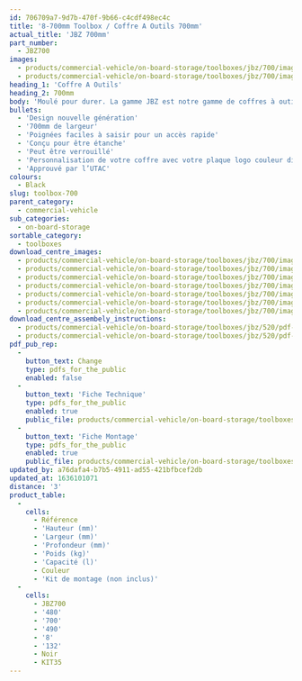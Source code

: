 ```yaml
---
id: 706709a7-9d7b-470f-9b66-c4cdf498ec4c
title: '8-700mm Toolbox / Coffre A Outils 700mm'
actual_title: 'JBZ 700mm'
part_number:
  - JBZ700
images:
  - products/commercial-vehicle/on-board-storage/toolboxes/jbz/700/images-lr/Product_Image_776x776_(518x518_focus_area)-JBZ700_01.jpg
  - products/commercial-vehicle/on-board-storage/toolboxes/jbz/700/images-lr/Product_Image_776x776_(518x518_focus_area)-JBZ700_02.jpg
heading_1: 'Coffre A Outils'
heading_2: 700mm
body: 'Moulé pour durer. La gamme JBZ est notre gamme de coffres à outils nouvelle génération conçue pour les véhicules industriels.'
bullets:
  - 'Design nouvelle génération'
  - '700mm de largeur'
  - 'Poignées faciles à saisir pour un accès rapide'
  - 'Conçu pour être étanche'
  - 'Peut être verrouillé'
  - 'Personnalisation de votre coffre avec votre plaque logo couleur disponible (En option)'
  - 'Approuvé par l’UTAC'
colours:
  - Black
slug: toolbox-700
parent_category:
  - commercial-vehicle
sub_categories:
  - on-board-storage
sortable_category:
  - toolboxes
download_centre_images:
  - products/commercial-vehicle/on-board-storage/toolboxes/jbz/700/images-hr/JBZ700_001.jpg
  - products/commercial-vehicle/on-board-storage/toolboxes/jbz/700/images-hr/JBZ700_002.jpg
  - products/commercial-vehicle/on-board-storage/toolboxes/jbz/700/images-hr/JBZ700_003.jpg
  - products/commercial-vehicle/on-board-storage/toolboxes/jbz/700/images-hr/JBZ700_004.jpg
  - products/commercial-vehicle/on-board-storage/toolboxes/jbz/700/images-hr/JBZ700_005.jpg
  - products/commercial-vehicle/on-board-storage/toolboxes/jbz/700/images-hr/JBZ700_03.jpg
  - products/commercial-vehicle/on-board-storage/toolboxes/jbz/700/images-hr/JBZ700_04.jpg
download_centre_assembely_instructions:
  - products/commercial-vehicle/on-board-storage/toolboxes/jbz/520/pdf-hr/PIL-SAL-0030.pdf
  - products/commercial-vehicle/on-board-storage/toolboxes/jbz/520/pdf-hr/PIL-SAL-0035.pdf
pdf_pub_rep:
  -
    button_text: Change
    type: pdfs_for_the_public
    enabled: false
  -
    button_text: 'Fiche Technique'
    type: pdfs_for_the_public
    enabled: true
    public_file: products/commercial-vehicle/on-board-storage/toolboxes/jbz/520/pdf-lr/PIL-SAL-0030.pdf
  -
    button_text: 'Fiche Montage'
    type: pdfs_for_the_public
    enabled: true
    public_file: products/commercial-vehicle/on-board-storage/toolboxes/jbz/520/pdf-lr/PIL-SAL-0035.pdf
updated_by: a76dafa4-b7b5-4911-ad55-421bfbcef2db
updated_at: 1636101071
distance: '3'
product_table:
  -
    cells:
      - Référence
      - 'Hauteur (mm)'
      - 'Largeur (mm)'
      - 'Profondeur (mm)'
      - 'Poids (kg)'
      - 'Capacité (l)'
      - Couleur
      - 'Kit de montage (non inclus)'
  -
    cells:
      - JBZ700
      - '480'
      - '700'
      - '490'
      - '8'
      - '132'
      - Noir
      - KIT35
---
```

